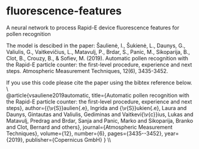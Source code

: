 # fluorescence-features
A neural network to process Rapid-E device fluorescence features for pollen recognition

The model is descibed in the paper:
Šaulienė, I., Šukienė, L., Daunys, G., Valiulis, G., Vaitkevičius, L., Matavulj, P., Brdar, S., Panic, M., Sikoparija, B., Clot, B., Crouzy, B., & Sofiev, M. (2019). Automatic pollen recognition with the Rapid-E particle counter: the first-level procedure, experience and next steps. Atmospheric Measurement Techniques, 12(6), 3435-3452.

If you use this code please cite the paper using the bibtex reference below.
\\\
@article{vsauliene2019automatic,
  title={Automatic pollen recognition with the Rapid-E particle counter: the first-level procedure, experience and next steps},
  author={{\v{S}}aulien{\.e}, Ingrida and {\v{S}}ukien{\.e}, Laura and Daunys, Gintautas and Valiulis, Gediminas and Vaitkevi{\v{c}}ius, Lukas and Matavulj, Predrag and Brdar, Sanja and Panic, Marko and Sikoparija, Branko and Clot, Bernard and others},
  journal={Atmospheric Measurement Techniques},
  volume={12},
  number={6},
  pages={3435--3452},
  year={2019},
  publisher={Copernicus GmbH}
}
\\\

